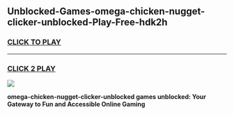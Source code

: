 
## Unblocked-Games-omega-chicken-nugget-clicker-unblocked-Play-Free-hdk2h
<h3>
<a href="https://premium76.site?title=omega-chicken-nugget-clicker-unblocked&ref=18A1">CLICK TO PLAY</a></h3>
<hr>

<h3>
<a href="https://premium76.site?title=omega-chicken-nugget-clicker-unblocked&ref=18A1">CLICK 2 PLAY</a>
  
</h3>

<a href="https://premium76.site?title=omega-chicken-nugget-clicker-unblocked&ref=18A1"><img src="https://clearcache.store/games.png"></a>


**omega-chicken-nugget-clicker-unblocked games unblocked: Your Gateway to Fun and Accessible Online Gaming**
